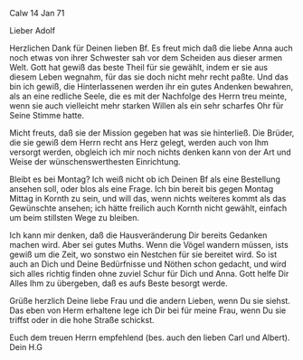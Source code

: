  Calw 14 Jan 71

Lieber Adolf

Herzlichen Dank für Deinen lieben Bf. Es freut mich daß die liebe Anna auch noch etwas von ihrer Schwester sah vor dem Scheiden aus dieser armen Welt. Gott hat gewiß das beste Theil für sie gewählt, indem er sie aus diesem Leben wegnahm, für das sie doch nicht mehr recht paßte. Und das bin ich gewiß, die Hinterlassenen werden ihr ein gutes Andenken bewahren, als an eine redliche Seele, die es mit der Nachfolge des Herrn treu meinte, wenn sie auch vielleicht mehr starken Willen als ein sehr scharfes Ohr für Seine Stimme hatte.

Micht freuts, daß sie der Mission gegeben hat was sie hinterließ. Die Brüder, die sie gewiß dem Herrn recht ans Herz gelegt, werden auch von Ihm versorgt werden, obgleich ich mir noch nichts denken kann von der Art und Weise der wünschenswerthesten Einrichtung.

Bleibt es bei Montag? Ich weiß nicht ob ich Deinen Bf als eine Bestellung ansehen soll, oder blos als eine Frage. Ich bin bereit bis gegen Montag Mittag in Kornth zu sein, und will das, wenn nichts weiteres kommt als das Gewünschte ansehen; ich hätte freilich auch Kornth nicht gewählt, einfach um beim stillsten Wege zu bleiben.

Ich kann mir denken, daß die Hausveränderung Dir bereits Gedanken machen wird. Aber sei gutes Muths. Wenn die Vögel wandern müssen, ists gewiß um die Zeit, wo sonstwo ein Nestchen für sie bereitet wird. So ist auch an Dich und Deine Bedürfnisse und Nöthen schon gedacht, und wird sich alles richtig finden ohne zuviel Schur für Dich und Anna. Gott helfe Dir Alles Ihm zu übergeben, daß es aufs Beste besorgt werde.

Grüße herzlich Deine liebe Frau und die andern Lieben, wenn Du sie siehst. Das eben von Herm erhaltene lege ich Dir bei für meine Frau, wenn Du sie triffst oder in die hohe Straße schickst.

Euch dem treuen Herrn empfehlend (bes. auch den lieben Carl und Albert).  Dein H.G
